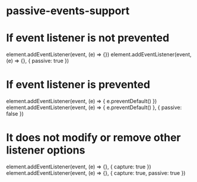 # passive-events-support

# If event listener is not prevented
element.addEventListener(event, (e) => {})
element.addEventListener(event, (e) => {}, { passive: true })

# If event listener is prevented
element.addEventListener(event, (e) => { e.preventDefault() })
element.addEventListener(event, (e) => { e.preventDefault() }, { passive: false })

# It does not modify or remove other listener options 
element.addEventListener(event, (e) => {}, { capture: true })
element.addEventListener(event, (e) => {}, { capture: true, passive: true })